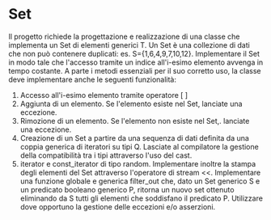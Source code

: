 # Set

Il progetto richiede la progettazione e realizzazione di una classe che
implementa un Set di elementi generici T. Un Set è una collezione di dati che
non può contenere duplicati: es. S={1,6,4,9,7,10,12}. Implementare il Set in
modo tale che l'accesso tramite un indice all'i-esimo elemento avvenga in
tempo costante.
A parte i metodi essenziali per il suo corretto uso, la classe deve implementare
anche le seguenti funzionalità:
  1. Accesso all'i-esimo elemento tramite operatore [ ]
  2. Aggiunta di un elemento. Se l'elemento esiste nel Set, lanciate una
eccezione.
  3. Rimozione di un elemento. Se l'elemento non esiste nel Set,. lanciate
una eccezione.
  4. Creazione di un Set a partire da una sequenza di dati definita da una
coppia generica di iteratori su tipi Q. Lasciate al compilatore la gestione
della compatibilità tra i tipi attraverso l'uso del cast.
  5. iterator e const_iterator di tipo random.
Implementare inoltre la stampa degli elementi del Set attraverso l'operatore di
stream <<.
Implementare una funzione globale e generica filter_out che, dato un Set
generico S e un predicato booleano generico P, ritorna un nuovo set ottenuto
eliminando da S tutti gli elementi che soddisfano il predicato P.
Utilizzare dove opportuno la gestione delle eccezioni e/o asserzioni. 
